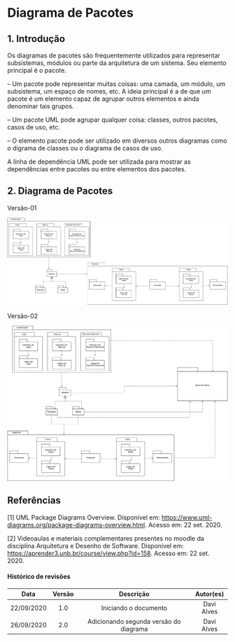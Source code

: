 # Diagrama de Pacotes

## 1. Introdução

Os diagramas de pacotes são frequentemente utilizados para
representar subsistemas, módulos ou parte da arquitetura de um
sistema. Seu elemento principal é o pacote.

– Um pacote pode representar muitas coisas: uma camada, um módulo,
um subsistema, um espaço de nomes, etc. A ideia principal é a de que
um pacote é um elemento capaz de agrupar outros elementos e ainda
denominar tais grupos.

– Um pacote UML pode agrupar qualquer coisa: classes, outros pacotes,
casos de uso, etc.

– O elemento pacote pode ser utilizado em diversos outros diagramas
como o digrama de classes ou o diagrama de casos de uso.

A linha de dependência UML pode ser utilizada para mostrar as
dependências entre pacotes ou entre elementos dos pacotes.


## 2. Diagrama de Pacotes

Versão-01

![Diagrama de Pacotes](../../images/package-diagram.png)

Versão-02

![Diagrama de Pacotes](../../images/package-diagram-v2.png)


## Referências

[1] UML Package Diagrams Overview. Disponível em: <https://www.uml-diagrams.org/package-diagrams-overview.html>. Acesso em: 22 set. 2020.

[2] Videoaulas e materiais complementares presentes no moodle da disciplina Arquitetura e Desenho de Software. Disponível em: <https://aprender3.unb.br/course/view.php?id=158>. Acesso em: 22 set. 2020.

#### Histórico de revisões
|    Data    | Versão |       Descrição       |    Autor(es)     |
| :--------: | :----: | :-------------------: | :--------------: |
| 22/09/2020 |  1.0   | Iniciando o documento | Davi Alves |
| 26/09/2020 |  2.0   | Adicionando segunda versão do diagrama | Davi Alves |
